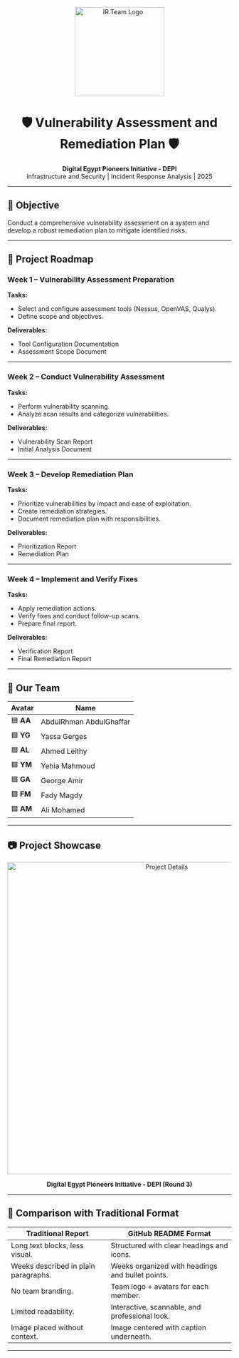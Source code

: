 <p align="center">
  <img src="https://i.postimg.cc/zB5FtPQT/Chat-GPT-Image-Aug-24-2025-06-35-38-PM.png" alt="IR.Team Logo" width="200"/>
</p>

<h1 align="center">🛡️ Vulnerability Assessment and Remediation Plan 🛡️</h1>

<p align="center">
  <b>Digital Egypt Pioneers Initiative - DEPI</b><br>
  Infrastructure and Security | Incident Response Analysis | 2025
</p>

---

## 🎯 Objective
Conduct a comprehensive vulnerability assessment on a system and develop a robust remediation plan to mitigate identified risks.

---

## 📌 Project Roadmap

### **Week 1 – Vulnerability Assessment Preparation**
**Tasks:**
- Select and configure assessment tools (Nessus, OpenVAS, Qualys).  
- Define scope and objectives.  

**Deliverables:**
- Tool Configuration Documentation  
- Assessment Scope Document  

---

### **Week 2 – Conduct Vulnerability Assessment**
**Tasks:**
- Perform vulnerability scanning.  
- Analyze scan results and categorize vulnerabilities.  

**Deliverables:**
- Vulnerability Scan Report  
- Initial Analysis Document  

---

### **Week 3 – Develop Remediation Plan**
**Tasks:**
- Prioritize vulnerabilities by impact and ease of exploitation.  
- Create remediation strategies.  
- Document remediation plan with responsibilities.  

**Deliverables:**
- Prioritization Report  
- Remediation Plan  

---

### **Week 4 – Implement and Verify Fixes**
**Tasks:**
- Apply remediation actions.  
- Verify fixes and conduct follow-up scans.  
- Prepare final report.  

**Deliverables:**
- Verification Report  
- Final Remediation Report  

---

## 👥 Our Team
| Avatar | Name |
|--------|------|
| 🟦 **AA** | AbdulRhman AbdulGhaffar |
| 🟩 **YG** | Yassa Gerges |
| 🟦 **AL** | Ahmed Leithy |
| 🟩 **YM** | Yehia Mahmoud |
| 🟦 **GA** | George Amir |
| 🟩 **FM** | Fady Magdy |
| 🟦 **AM** | Ali Mohamed |

---

## 📷 Project Showcase

<p align="center">
  <img src="https://i.postimg.cc/05CK0NxW/1447-03-01-19-06-52-c01e9c1f.jpg" alt="Project Details" width="700"/>
</p>

<p align="center"><b>Digital Egypt Pioneers Initiative - DEPI (Round 3)</b></p>

---

## 🔎 Comparison with Traditional Format  

| **Traditional Report** | **GitHub README Format** |
|------------------------|--------------------------|
| Long text blocks, less visual. | Structured with clear headings and icons. |
| Weeks described in plain paragraphs. | Weeks organized with headings and bullet points. |
| No team branding. | Team logo + avatars for each member. |
| Limited readability. | Interactive, scannable, and professional look. |
| Image placed without context. | Image centered with caption underneath. |

---

